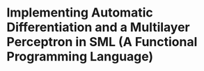 # Implementing Automatic Differentiation and a Multilayer Perceptron in SML (A Functional Programming Language)
